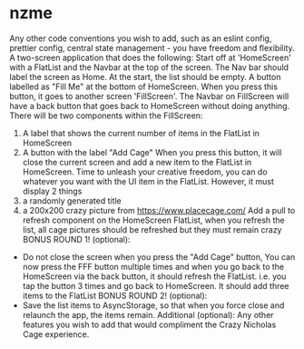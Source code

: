 # nzme

Any other code conventions you wish to add, such as an eslint config, prettier config, central state management - you have freedom and flexibility.
A two-screen application that does the following:
Start off at 'HomeScreen' with a FlatList and the Navbar at the top of the screen. The Nav bar should label the screen as Home.
At the start, the list should be empty.
A button labelled as "Fill Me" at the bottom of HomeScreen. When you press this button, it goes to another screen 'FillScreen'.
The Navbar on FillScreen will have a back button that goes back to HomeScreen without doing anything.
There will be two components within the FillScreen:
1) A label that shows the current number of items in the FlatList in HomeScreen
2) A button with the label "Add Cage"
When you press this button, it will close the current screen and add a new item to the FlatList in HomeScreen.
Time to unleash your creative freedom, you can do whatever you want with the UI item in the FlatList. However, it must display 2 things
1) a randomly generated title
2) a 200x200 crazy picture from https://www.placecage.com/
Add a pull to refresh component on the HomeScreen FlatList, when you refresh the list, all cage pictures should be refreshed but they must remain crazy
BONUS ROUND 1! (optional):
- Do not close the screen when you press the "Add Cage" button, You can now press the FFF button multiple times and when you go back to the HomeScreen via the back button, it should refresh the FlatList.
i.e. you tap the button 3 times and go back to HomeScreen. It should add three items to the FlatList
BONUS ROUND 2! (optional):
- Save the list items to AsyncStorage, so that when you force close and relaunch the app, the items remain.
Additional (optional):
Any other features you wish to add that would compliment the Crazy Nicholas Cage experience.
